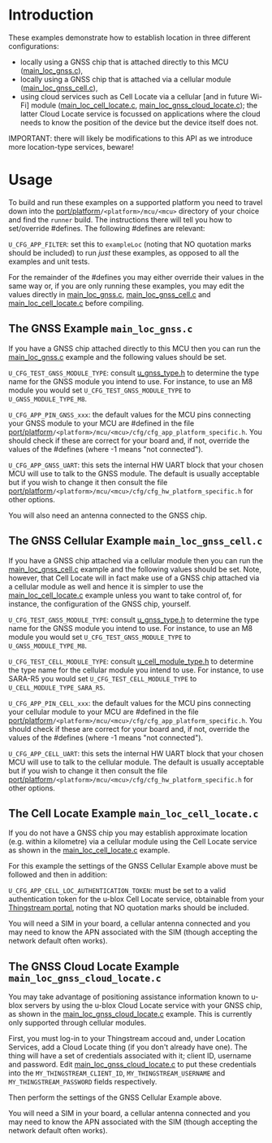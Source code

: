 # Introduction
These examples demonstrate how to establish location in three different configurations:

- locally using a GNSS chip that is attached directly to this MCU ([main_loc_gnss.c](main_loc_gnss.c)),
- locally using a GNSS chip that is attached via a cellular module ([main_loc_gnss_cell.c](main_loc_gnss_cell.c)),
- using cloud services such as Cell Locate via a cellular \[and in future Wi-Fi\] module ([main_loc_cell_locate.c](main_loc_cell_locate.c), [main_loc_gnss_cloud_locate.c](main_loc_gnss_cloud_locate.c)); the latter Cloud Locate service is focussed on applications where the cloud needs to know the position of the device but the device itself does not.

IMPORTANT: there will likely be modifications to this API as we introduce more location-type services, beware!

# Usage
To build and run these examples on a supported platform you need to travel down into the [port/platform](/port/platform)`/<platform>/mcu/<mcu>` directory of your choice and find the `runner` build.  The instructions there will tell you how to set/override #defines.  The following #defines are relevant:

`U_CFG_APP_FILTER`: set this to `exampleLoc` (noting that NO quotation marks should be included) to run *just* these examples, as opposed to all the examples and unit tests.

For the remainder of the #defines you may either override their values in the same way or, if you are only running these examples, you may edit the values directly in [main_loc_gnss.c](main_loc_gnss.c), [main_loc_gnss_cell.c](main_loc_gnss_cell.c) and [main_loc_cell_locate.c](main_loc_cell_locate.c) before compiling.

## The GNSS Example `main_loc_gnss.c`
If you have a GNSS chip attached directly to this MCU then you can run the [main_loc_gnss.c](main_loc_gnss.c) example and the following values should be set.

`U_CFG_TEST_GNSS_MODULE_TYPE`: consult [u_gnss_type.h](/gnss/api/u_gnss_type.h) to determine the type name for the GNSS module you intend to use.  For instance, to use an M8 module you would set `U_CFG_TEST_GNSS_MODULE_TYPE` to `U_GNSS_MODULE_TYPE_M8`.

`U_CFG_APP_PIN_GNSS_xxx`: the default values for the MCU pins connecting your GNSS module to your MCU are #defined in the file [port/platform](/port/platform)`/<platform>/mcu/<mcu>/cfg/cfg_app_platform_specific.h`.  You should check if these are correct for your board and, if not, override the values of the #defines (where -1 means "not connected").

`U_CFG_APP_GNSS_UART`: this sets the internal HW UART block that your chosen MCU will use to talk to the GNSS module.  The default is usually acceptable but if you wish to change it then consult the file [port/platform](/port/platform)`/<platform>/mcu/<mcu>/cfg/cfg_hw_platform_specific.h` for other options.

You will also need an antenna connected to the GNSS chip.

## The GNSS Cellular Example `main_loc_gnss_cell.c`
If you have a GNSS chip attached via a cellular module then you can run the [main_loc_gnss_cell.c](main_loc_gnss_cell.c) example and the following values should be set.  Note, however, that Cell Locate will in fact make use of a GNSS chip attached via a cellular module as well and hence it is simpler to use the [main_loc_cell_locate.c](main_loc_cell_locate.c) example unless you want to take control of, for instance, the configuration of the GNSS chip, yourself.

`U_CFG_TEST_GNSS_MODULE_TYPE`: consult [u_gnss_type.h](/gnss/api/u_gnss_type.h) to determine the type name for the GNSS module you intend to use.  For instance, to use an M8 module you would set `U_CFG_TEST_GNSS_MODULE_TYPE` to `U_GNSS_MODULE_TYPE_M8`.

`U_CFG_TEST_CELL_MODULE_TYPE`: consult [u_cell_module_type.h](/cell/api/u_cell_module_type.h) to determine the type name for the cellular module you intend to use.  For instance, to use SARA-R5 you would set `U_CFG_TEST_CELL_MODULE_TYPE` to `U_CELL_MODULE_TYPE_SARA_R5`.

`U_CFG_APP_PIN_CELL_xxx`: the default values for the MCU pins connecting your cellular module to your MCU are #defined in the file [port/platform](/port/platform)`/<platform>/mcu/<mcu>/cfg/cfg_app_platform_specific.h`.  You should check if these are correct for your board and, if not, override the values of the #defines (where -1 means "not connected").

`U_CFG_APP_CELL_UART`: this sets the internal HW UART block that your chosen MCU will use to talk to the cellular module.  The default is usually acceptable but if you wish to change it then consult the file [port/platform](/port/platform)`/<platform>/mcu/<mcu>/cfg/cfg_hw_platform_specific.h` for other options.

## The Cell Locate Example `main_loc_cell_locate.c`
If you do not have a GNSS chip you may establish approximate location (e.g. within a kilometre) via a cellular module using the Cell Locate service as shown in the [main_loc_cell_locate.c](main_loc_cell_locate.c) example.

For this example the settings of the GNSS Cellular Example above must be followed and then in addition:

`U_CFG_APP_CELL_LOC_AUTHENTICATION_TOKEN`: must be set to a valid authentication token for the u-blox Cell Locate service, obtainable from your [Thingstream portal](https://portal.thingstream.io/app/location-services), noting that NO quotation marks should be included.

You will need a SIM in your board, a cellular antenna connected and you may need to know the APN associated with the SIM (though accepting the network default often works).

## The GNSS Cloud Locate Example `main_loc_gnss_cloud_locate.c`
You may take advantage of positioning assistance information known to u-blox servers by using the u-blox Cloud Locate service with your GNSS chip, as shown in the [main_loc_gnss_cloud_locate.c](main_loc_cloud_locate.c) example.  This is currently only supported through cellular modules.

First, you must log-in to your Thingstream accoud and, under Location Services, add a Cloud Locate thing (if you don't already have one).  The thing will have a set of credentials associated with it; client ID, username and password.  Edit [main_loc_gnss_cloud_locate.c](main_loc_gnss_cloud_locate.c) to put these credentials into the `MY_THINGSTREAM_CLIENT_ID`, `MY_THINGSTREAM_USERNAME` and `MY_THINGSTREAM_PASSWORD` fields respectively.

Then perform the settings of the GNSS Cellular Example above.

You will need a SIM in your board, a cellular antenna connected and you may need to know the APN associated with the SIM (though accepting the network default often works).